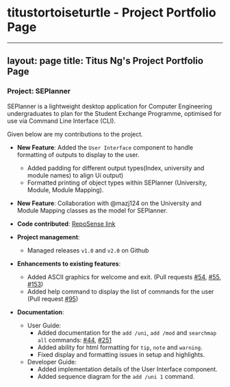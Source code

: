 # titustortoiseturtle - Project Portfolio Page
---
layout: page
title: Titus Ng's Project Portfolio Page
---

### Project: SEPlanner

SEPlanner is a lightweight desktop application for Computer Engineering undergraduates to plan for the Student
Exchange Programme, optimised for use via Command Line Interface (CLI).  

Given below are my contributions to the project.

* **New Feature**: Added the `User Interface` component to handle formatting of outputs to display to the user. 
    * Added padding for different output types(Index, university and module names) to align Ui output) 
    * Formatted printing of object types within SEPlanner (University, Module, Module Mapping).

* **New Feature**: Collaboration with @mazj124 on the University and Module Mapping classes as the model for SEPlanner.

* **Code contributed**: [RepoSense link](https://nus-cs2113-ay2122s1.github.io/tp-dashboard/?search=&sort=groupTitle&sortWithin=title&timeframe=commit&mergegroup=&groupSelect=groupByRepos&breakdown=true&checkedFileTypes=docs~functional-code~test-code~other&since=2021-09-25&tabOpen=true&tabType=authorship&zFR=false&tabAuthor=titustortoiseturtle1999&tabRepo=AY2122S1-CS2113T-T09-2%2Ftp%5Bmaster%5D&authorshipIsMergeGroup=false&authorshipFileTypes=docs~functional-code~test-code&authorshipIsBinaryFileTypeChecked=false)

* **Project management**:
    * Managed releases `v1.0` and `v2.0` on Github

* **Enhancements to existing features**:
    * Added ASCII graphics for welcome and exit. (Pull requests [\#54](https://github.com/AY2122S1-CS2113T-T09-2/tp/pull/54), [\#55](https://github.com/AY2122S1-CS2113T-T09-2/tp/pull/55), [\#153](https://github.com/AY2122S1-CS2113T-T09-2/tp/pull/153))
    * Added help command to display the list of commands for the user (Pull request [\#95](https://github.com/AY2122S1-CS2113T-T09-2/tp/pull/95))
 
* **Documentation**:
    * User Guide:
        * Added documentation for the `add /uni`, `add /mod` and `searchmap all` commands: [\#44](https://github.com/AY2122S1-CS2113T-T09-2/tp/pull/44), [\#251](https://github.com/AY2122S1-CS2113T-T09-2/tp/pull/251)
        * Added ability for html formatting for `tip`, `note` and `warning`.
        * Fixed display and formatting issues in setup and highlights. 
    * Developer Guide:
        * Added implementation details of the User Interface component.
        * Added sequence diagram for the `add /uni 1` command. 
